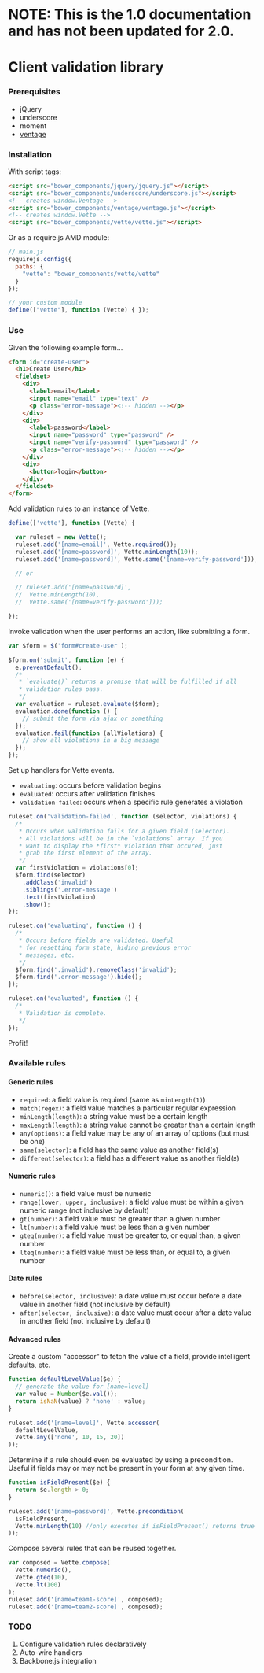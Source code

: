 # NOTE: This is the 1.0 documentation and has not been updated for 2.0.

# Client validation library

### Prerequisites

- jQuery
- underscore
- moment
- [ventage](https://github.com/a2labs/ventage)

### Installation

With script tags:

```html
<script src="bower_components/jquery/jquery.js"></script>
<script src="bower_components/underscore/underscore.js"></script>
<!-- creates window.Ventage -->
<script src="bower_components/ventage/ventage.js"></script>
<!-- creates window.Vette -->
<script src="bower_components/vette/vette.js"></script>
```

Or as a require.js AMD module:

```javascript
// main.js
requirejs.config({
  paths: {
    "vette": "bower_components/vette/vette"
  }
});

// your custom module
define(["vette"], function (Vette) { });
```

### Use

Given the following example form...

```html
<form id="create-user">
  <h1>Create User</h1>
  <fieldset>
    <div>
      <label>email</label>
      <input name="email" type="text" />
      <p class="error-message"><!-- hidden --></p>
    </div>
    <div>
      <label>password</label>
      <input name="password" type="password" />
      <input name="verify-password" type="password" />
      <p class="error-message"><!-- hidden --></p>
    </div>
    <div>
      <button>login</button>
    </div>
  </fieldset>
</form>
```

Add validation rules to an instance of Vette.

```javascript
define(['vette'], function (Vette) {

  var ruleset = new Vette();
  ruleset.add('[name=email]', Vette.required());
  ruleset.add('[name=password]', Vette.minLength(10));
  ruleset.add('[name=password]', Vette.same('[name=verify-password']));

  // or

  // ruleset.add('[name=password]',
  //  Vette.minLength(10),
  //  Vette.same('[name=verify-password']));

});
```

Invoke validation when the user performs an action, like submitting a form.

```javascript
var $form = $('form#create-user');

$form.on('submit', function (e) {
  e.preventDefault();
  /*
   * `evaluate()` returns a promise that will be fulfilled if all
   * validation rules pass.
   */
  var evaluation = ruleset.evaluate($form);
  evaluation.done(function () {
    // submit the form via ajax or something
  });
  evaluation.fail(function (allViolations) {
    // show all violations in a big message
  });
});
```

Set up handlers for Vette events.

- `evaluating`: occurs before validation begins
- `evaluated`: occurs after validation finishes
- `validation-failed`: occurs when a specific rule generates a violation

```javascript
ruleset.on('validation-failed', function (selector, violations) {
  /*
   * Occurs when validation fails for a given field (selector).
   * All violations will be in the `violations` array. If you
   * want to display the *first* violation that occured, just
   * grab the first element of the array.
   */
  var firstViolation = violations[0];
  $form.find(selector)
    .addClass('invalid')
    .siblings('.error-message')
    .text(firstViolation)
    .show();
});

ruleset.on('evaluating', function () {
  /*
   * Occurs before fields are validated. Useful
   * for resetting form state, hiding previous error
   * messages, etc.
   */
  $form.find('.invalid').removeClass('invalid');
  $form.find('.error-message').hide();
});

ruleset.on('evaluated', function () {
  /*
   * Validation is complete.
   */
});
```

Profit!

### Available rules

#### Generic rules

- `required`: a field value is required (same as `minLength(1)`)
- `match(regex)`: a field value matches a particular regular expression
- `minLength(length)`: a string value must be a certain length
- `maxLength(length)`: a string value cannot be greater than a certain length
- `any(options)`: a field value may be any of an array of options (but must be one)
- `same(selector)`: a field has the same value as another field(s)
- `different(selector)`: a field has a different value as another field(s)

#### Numeric rules

- `numeric()`: a field value must be numeric
- `range(lower, upper, inclusive)`: a field value must be within a given numeric range (not inclusive by default)
- `gt(number)`: a field value must be greater than a given number
- `lt(number)`: a field value must be less than a given number
- `gteq(number)`: a field value must be greater to, or equal than, a given number
- `lteq(number)`: a field value must be less than, or equal to, a given number

#### Date rules

- `before(selector, inclusive)`: a date value must occur before a date value in another field (not inclusive by default)
- `after(selector, inclusive)`: a date value must occur after a date value in another field (not inclusive by default)

#### Advanced rules

Create a custom "accessor" to fetch the value of a field, provide intelligent defaults, etc.

```javascript
function defaultLevelValue($e) {
  // generate the value for [name=level]
  var value = Number($e.val());
  return isNaN(value) ? 'none' : value;
}

ruleset.add('[name=level]', Vette.accessor(
  defaultLevelValue,
  Vette.any(['none', 10, 15, 20])
));
```

Determine if a rule should even be evaluated by using a precondition. Useful if fields may or may not be present in your form at any given time.

```javascript
function isFieldPresent($e) {
  return $e.length > 0;
}

ruleset.add('[name=password]', Vette.precondition(
  isFieldPresent,
  Vette.minLength(10) //only executes if isFieldPresent() returns true
));
```

Compose several rules that can be reused together.

```javascript
var composed = Vette.compose(
  Vette.numeric(),
  Vette.gteq(10),
  Vette.lt(100)
);
ruleset.add('[name=team1-score]', composed);
ruleset.add('[name=team2-score]', composed);
```

### TODO

1. Configure validation rules declaratively
2. Auto-wire handlers
3. Backbone.js integration